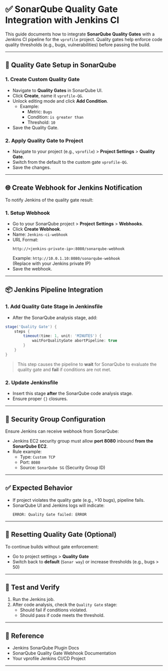 # ✅ SonarQube Quality Gate Integration with Jenkins CI

This guide documents how to integrate **SonarQube Quality Gates** with a Jenkins CI pipeline for the `vprofile` project. Quality gates help enforce code quality thresholds (e.g., bugs, vulnerabilities) before passing the build.

---

## 🔧 Quality Gate Setup in SonarQube

### 1. Create Custom Quality Gate
- Navigate to **Quality Gates** in SonarQube UI.
- Click **Create**, name it `vprofile-QG`.
- Unlock editing mode and click **Add Condition**.
  - Example:  
    - Metric: `Bugs`
    - Condition: `is greater than`
    - Threshold: `10`
- Save the Quality Gate.

### 2. Apply Quality Gate to Project
- Navigate to your project (e.g., `vprofile`) > **Project Settings** > **Quality Gate**.
- Switch from the default to the custom gate `vprofile-QG`.
- Save the changes.

---

## 🌐 Create Webhook for Jenkins Notification

To notify Jenkins of the quality gate result:

### 1. Setup Webhook
- Go to your SonarQube project > **Project Settings** > **Webhooks**.
- Click **Create Webhook**.
- Name: `Jenkins-ci-webhook`
- URL Format:  
  ```
  http://<jenkins-private-ip>:8080/sonarqube-webhook
  ```
  Example: `http://10.0.1.10:8080/sonarqube-webhook`  
  (Replace with your Jenkins private IP)
- Save the webhook.

---

## 📦 Jenkins Pipeline Integration

### 1. Add Quality Gate Stage in Jenkinsfile
- After the SonarQube analysis stage, add:
```groovy
stage('Quality Gate') {
    steps {
        timeout(time: 1, unit: 'MINUTES') {
            waitForQualityGate abortPipeline: true
        }
    }
}
```
> This step causes the pipeline to **wait** for SonarQube to evaluate the quality gate and **fail** if conditions are not met.

### 2. Update Jenkinsfile
- Insert this stage **after** the SonarQube code analysis stage.
- Ensure proper `{}` closures.

---

## 🔐 Security Group Configuration

Ensure Jenkins can receive webhook from SonarQube:

- Jenkins EC2 security group must allow **port 8080** inbound **from the SonarQube EC2**.
- Rule example:
  - Type: `Custom TCP`
  - Port: `8080`
  - Source: `SonarQube SG` (Security Group ID)

---

## ✅ Expected Behavior

- If project violates the quality gate (e.g., >10 bugs), pipeline fails.
- SonarQube UI and Jenkins logs will indicate:
  ```
  ERROR: Quality Gate failed: ERROR
  ```

---

## 🔄 Resetting Quality Gate (Optional)

To continue builds without gate enforcement:
- Go to project settings > **Quality Gate**
- Switch back to **default** (`Sonar way`) or increase thresholds (e.g., bugs > 50)

---

## 🧪 Test and Verify

1. Run the Jenkins job.
2. After code analysis, check the `Quality Gate` stage:
   - Should fail if conditions violated.
   - Should pass if code meets the threshold.

---

## 📎 Reference

- Jenkins SonarQube Plugin Docs
- SonarQube Quality Gate Webhook Documentation
- Your vprofile Jenkins CI/CD Project

---
